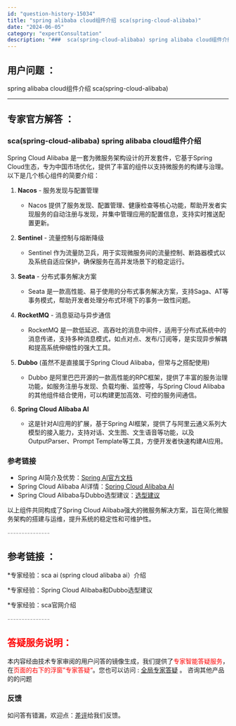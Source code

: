 ```yaml
---
id: "question-history-15034"
title: "spring alibaba cloud组件介绍 sca(spring-cloud-alibaba)"
date: "2024-06-05"
category: "expertConsultation"
description: "###  sca(spring-cloud-alibaba) spring alibaba cloud组件介绍Spring Cloud Alibaba 是一套为微服务架构设计的开发套件，它基于Spring Cloud生态，专为中国市场优化，提供了丰富的组件以支持微服务的构建与治理。以下是几个核心组件"
---
```


## 用户问题 ： 
 spring alibaba cloud组件介绍 sca(spring-cloud-alibaba) 

---------------
## 专家官方解答 ：

###  sca(spring-cloud-alibaba) spring alibaba cloud组件介绍

Spring Cloud Alibaba 是一套为微服务架构设计的开发套件，它基于Spring Cloud生态，专为中国市场优化，提供了丰富的组件以支持微服务的构建与治理。以下是几个核心组件的简要介绍：

1. **Nacos** - 服务发现与配置管理
   - Nacos 提供了服务发现、配置管理、健康检查等核心功能，帮助开发者实现服务的自动注册与发现，并集中管理应用的配置信息，支持实时推送配置更新。

2. **Sentinel** - 流量控制与熔断降级
   - Sentinel 作为流量防卫兵，用于实现微服务间的流量控制、断路器模式以及系统自适应保护，确保服务在高并发场景下的稳定运行。

3. **Seata** - 分布式事务解决方案
   - Seata 是一款高性能、易于使用的分布式事务解决方案，支持Saga、AT等事务模式，帮助开发者处理分布式环境下的事务一致性问题。

4. **RocketMQ** - 消息驱动与异步通信
   - RocketMQ 是一款低延迟、高吞吐的消息中间件，适用于分布式系统中的消息传递，支持多种消息模式，如点对点、发布/订阅等，是实现异步解耦和提高系统伸缩性的强大工具。

5. **Dubbo** (虽然不是直接属于Spring Cloud Alibaba，但常与之搭配使用)
   - Dubbo 是阿里巴巴开源的一款高性能的RPC框架，提供了丰富的服务治理功能，如服务注册与发现、负载均衡、监控等，与Spring Cloud Alibaba的其他组件结合使用，可以构建更加高效、可控的服务间通信。

6. **Spring Cloud Alibaba AI**
   - 这是针对AI应用的扩展，基于Spring AI框架，提供了与阿里云通义系列大模型的接入能力，支持对话、文生图、文生语音等功能，以及OutputParser、Prompt Template等工具，方便开发者快速构建AI应用。

### 参考链接
- Spring AI简介及优势：[Spring AI官方文档](https://docs.spring.io/spring-ai/docs/0.8.1/)
- Spring Cloud Alibaba AI详情：[Spring Cloud Alibaba AI](https://sca.aliyun.com)
- Spring Cloud Alibaba与Dubbo选型建议：[选型建议](https://link-to-some-article-if-available)

以上组件共同构成了Spring Cloud Alibaba强大的微服务解决方案，旨在简化微服务架构的搭建与运维，提升系统的稳定性和可维护性。


<font color="#949494">---------------</font> 


## 参考链接 ：

*专家经验：sca ai (spring cloud alibaba ai）介绍 
 
 *专家经验：Spring Cloud Alibaba和Dubbo选型建议 
 
 *专家经验：sca官网介绍 


 <font color="#949494">---------------</font> 
 


## <font color="#FF0000">答疑服务说明：</font> 

本内容经由技术专家审阅的用户问答的镜像生成，我们提供了<font color="#FF0000">专家智能答疑服务</font>，在<font color="#FF0000">页面的右下的浮窗”专家答疑“</font>。您也可以访问 : [全局专家答疑](https://answer.opensource.alibaba.com/docs/intro) 。 咨询其他产品的的问题

### 反馈
如问答有错漏，欢迎点：[差评](https://ai.nacos.io/user/feedbackByEnhancerGradePOJOID?enhancerGradePOJOId=15100)给我们反馈。
